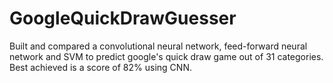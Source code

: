 # GoogleQuickDrawGuesser
Built and compared a convolutional neural network, feed-forward neural network and SVM to predict google's quick draw game out of 31 categories.
Best achieved is a score of 82% using CNN.
